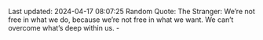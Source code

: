 Last updated: 2024-04-17 08:07:25
Random Quote: The Stranger: We’re not free in what we do, because we’re not free in what we want. We can’t overcome what’s deep within us. - 